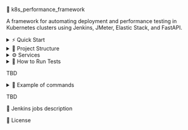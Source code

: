 🚀 k8s_performance_framework

A framework for automating deployment and performance testing in Kubernetes clusters using Jenkins, JMeter, Elastic Stack, and FastAPI.

<details>

<summary>⚡ Quick Start</summary>

### Prerequisites  
- Installed docker
- Kubernetes cluster

### Steps  
1. Clone repository	
```
git clone https://github.com/youketero/k8s_performance_framework.git && cd k8s_performance_framework
```
2. Run deploy_framework_(win or linux).sh file
```
./deploy_framework_win.sh
```
3. Navigate to Jenkins. **http://localhost:30080**  
4. Choose **start_jmeter_test job**. 1 run will always fails. During 2 run with selected parameters   
5. Open in browser Kibana address **http://localhost:32343** with credentials 📊  
user: elastic. Code below hot to get password
```
kubectl get secret elasticsearch-es-elastic-user -n performance -o go-template='{{.data.elastic | base64decode}}'
```
6. Import objects that located in dashboards folder.   
File name is **kibana_objects_jmeter.ndjson**  
Navigate to Stack Management -> Saved objects -> Import  
7. Open imported dashboard and check metrics  

</details>

<details>

<summary> 📂 Project Structure </summary>
  
```
k8s_performance_framework/
├─ dashboards/
│  └─ kibana_objects_jmeter.ndjson
├─ fast_api/
│  ├─ app/
│  │  └─ main.py
│  ├─ Dockerfile
│  └─ requirements.txt
├─ jenkins/
│  ├─ Dockerfile
│  ├─ jenkins.yaml
│  ├─ plugins.sh
│  └─ jobs
│     └─ Jenkins jobs(.Jenkinsfile)
├─ jmeter/
│  ├─ Dockerfile
│  ├─ entrypoint.sh
│  ├─ jmeter.sh
│  ├─ scripts
│  │  ├─ data
│  │  └─ example scripts(.jmx)
│  └─ plugins
│     └─ lib
├─ deploy_framework_linux.sh
├─ deploy_framework_win.sh
├─ elasticsearch.yaml
├─ fastapp.yaml
├─ filebeat.yaml
├─ jenkins.yaml
├─ jmeter_m.yaml
├─ jmeter_s.yaml
├─ logstash.yaml
├─ metricbeat.yaml
├─ namespace.yaml
└─ README.md
```

</details>

<details>

<summary>⚙️ Services</summary>
  
| Service       | Link                    | Description                                                                   |   
| :------------ | :--------------------   | :---------------------------------------------------------------------------  | 
| Jenkins       | http://localhost:30080  | Service for automation of cluster process and test runs                       |
| Kibana        | http://localhost:32343  | Service for monitoring cluster metrics and test results                       |
| Fastapp       | http://localhost:30000  | Testing wrote using FastAPI service for load tests                            |
|               | Internal links          |                                                                               |
| ECK operator  | -                       | The ECK is a k8s operator for automating processes in k8s                     |
| Elasticserch  | http://localhost:9200   | Distributed search and analytics engine                                       |
| Logstash      | http://localhost:5044   | Service that ingests data, processes it, and ships it for storage or analysis |
| Filebeat      | -                       | Service that monitors log files or directories and forwards them              |
| Metricbeat    | -                       | Service that collects metrics like CPU, memory, disk usage etc.               |
| Jmeter master | -                       | Controller node for distributed orchestratation of JMeter test execution      |
| Jmeter slave  | -                       | Distributed Worker node  that receives instructions from the master node      |

</details>

<details>

<summary>🏃 How to Run Tests</summary>

</details>

TBD
<details>  
<summary>📝 Example of commands</summary>  
Deploy service  

```
#Deploy ECK operator  
kubectl create -f https://download.elastic.co/downloads/eck/3.1.0/crds.yaml  
kubectl apply -f https://download.elastic.co/downloads/eck/3.1.0/operator.yaml  
# Deploy elasticsearch service  
kubectl apply -f elasticsearch.yaml  
# Other options: kibana, logstash, filebeat, metribeat, fastapp, jmeter_s, jmeter_m, jenkins  
``` 

Stop service  

```
#Stop ECK operator  
kubectl delete -f https://download.elastic.co/downloads/eck/3.1.0/operator.yaml  
kubectl delete -f https://download.elastic.co/downloads/eck/3.1.0/crds.yaml  
kubectl delete ns elastic-system  
kubectl delete crd elasticsearches.elasticsearch.k8s.elastic.co  
kubectl delete crd kibanas.kibana.k8s.elastic.co  
kubectl delete crd beats.beat.k8s.elastic.co  
kubectl delete crd agents.agent.k8s.elastic.co  
kubectl delete crd enterprisesearches.enterprisesearch.k8s.elastic.co  
kubectl delete crd stackconfigpolicies.stackconfigpolicy.k8s.elastic.co  
# Stop elasticsearch service  
kubectl delete -f elasticsearch.yaml  
# Other options: kibana, logstash, filebeat, metribeat, fastapp, jmeter_s, jmeter_m, jenkins  
``` 

Get Elasticsearh password(for kibana service)  

```
kubectl get secret elasticsearch-es-elastic-user -n performance -o go-template='{{.data.elastic | base64decode}}'
```

Run sh script  

```
# Run deploy script on win using powershell  
./deploy_framework_win.sh
# Run deploy script on linux  
deploy_framework_linux.sh
```
</details>

TBD

📝 Jenkins jobs description

📄 License